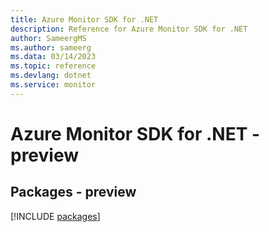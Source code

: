 ```yaml
---
title: Azure Monitor SDK for .NET
description: Reference for Azure Monitor SDK for .NET
author: SameergMS
ms.author: sameerg
ms.data: 03/14/2023
ms.topic: reference
ms.devlang: dotnet
ms.service: monitor
---
```

# Azure Monitor SDK for .NET - preview
## Packages - preview
[!INCLUDE [packages](monitor-index.md)]